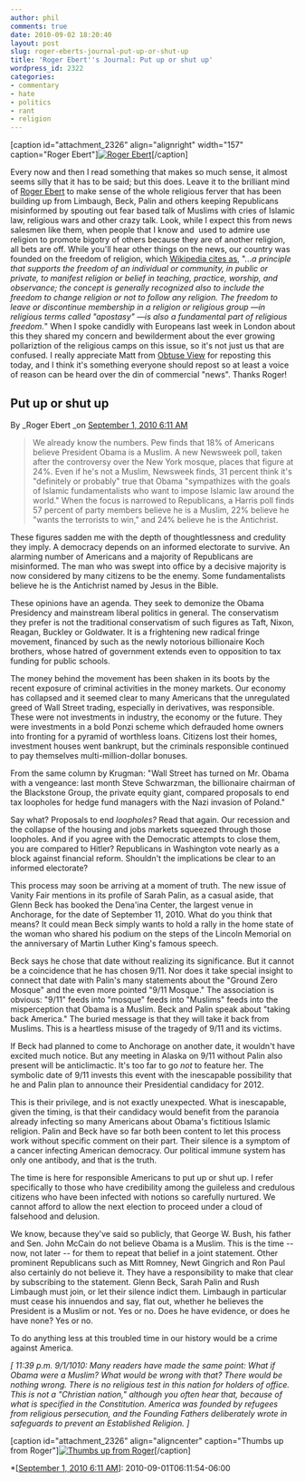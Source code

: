 ```yaml
---
author: phil
comments: true
date: 2010-09-02 18:20:40
layout: post
slug: roger-eberts-journal-put-up-or-shut-up
title: 'Roger Ebert''s Journal: Put up or shut up'
wordpress_id: 2322
categories:
- commentary
- hate
- politics
- rant
- religion
---
```


[caption id="attachment_2326" align="alignright" width="157" caption="Roger Ebert"][![Roger Ebert](http://fak3r.com/wp-content/uploads/2010/09/ebert_blog.jpg)](http://fak3r.com/wp-content/uploads/2010/09/ebert_blog.jpg)[/caption]

Every now and then I read something that makes so much sense, it almost seems silly that it has to be said; but this does. Leave it to the brilliant mind of [Roger Ebert](http://blogs.suntimes.com/ebert/2010/09/put_up_or_shut_up.html) to make sense of the whole religious ferver that has been building up from Limbaugh, Beck, Palin and others keeping Republicans misinformed by spouting out fear based talk of Muslims with cries of Islamic law, religious wars and other crazy talk. Look, while I expect this from news salesmen like them, when people that I know and  used to admire use religion to promote bigotry of others because they are of another religion, all bets are off. While you'll hear other things on the news, our country was founded on the freedom of religion, which [Wikipedia cites as](http://en.wikipedia.org/wiki/Freedom_of_religion), "..._a principle that supports the freedom of an individual or community, in public or private, to manifest religion or belief in teaching, practice, worship, and observance; the concept is generally recognized also to include the freedom to change religion or not to follow any religion. The freedom to leave or discontinue membership in a religion or religious group —in religious terms called "apostasy" —is also a fundamental part of religious freedom._" When I spoke candidly with Europeans last week in London about this they shared my concern and bewilderment about the ever growing pollariztion of the religious camps on this issue, so it's not just us that are confused. I really appreciate Matt from [Obtuse View](http://obtuseview.com/2010/09/01/and-the-calculating-and-inaccurate-shall-inheret-the-world/#comment-456) for reposting this today, and I think it's something everyone should repost so at least a voice of reason can be heard over the din of commercial "news". Thanks Roger!<!-- more -->


## **Put up or shut up**


By _Roger Ebert _on [September 1, 2010 6:11 AM](http://blogs.suntimes.com/ebert/2010/09/put_up_or_shut_up.html)


> We already know the numbers. Pew finds that 18% of Americans believe President Obama is a Muslim. A new Newsweek poll, taken after the controversy over the New York mosque, places that figure at 24%. Even if he's not a Muslim, Newsweek finds, 31 percent think it's "definitely or probably" true that Obama "sympathizes with the goals of Islamic fundamentalists who want to impose Islamic law around the world." When the focus is narrowed to Republicans, a Harris poll finds 57 percent of party members believe he is a Muslim, 22% believe he "wants the terrorists to win," and 24% believe he is the Antichrist.



These figures sadden me with the depth of thoughtlessness and credulity they imply. A democracy depends on an informed electorate to survive. An alarming number of Americans and a majority of Republicans are misinformed. The man who was swept into office by a decisive majority is now considered by many citizens to be the enemy. Some fundamentalists believe he is the Antichrist named by Jesus in the Bible.



These opinions have an agenda. They seek to demonize the Obama Presidency and mainstream liberal politics in general. The conservatism they prefer is not the traditional conservatism of such figures as Taft, Nixon, Reagan, Buckley or Goldwater. It is a frightening new radical fringe movement, financed by such as the newly notorious billionaire Koch brothers, whose hatred of government extends even to opposition to tax funding for public schools.



The money behind the movement has been shaken in its boots by the recent exposure of criminal activities in the money markets. Our economy has collapsed and it seemed clear to many Americans that the unregulated greed of Wall Street trading, especially in derivatives, was responsible. These were not investments in industry, the economy or the future. They were investments in a bold Ponzi scheme which defrauded home owners into fronting for a pyramid of worthless loans. Citizens lost their homes, investment houses went bankrupt, but the criminals responsible continued to pay themselves multi-million-dollar bonuses.



From the same column by Krugman: "Wall Street has turned on Mr. Obama with a vengeance: last month Steve Schwarzman, the billionaire chairman of the Blackstone Group, the private equity giant, compared proposals to end tax loopholes for hedge fund managers with the Nazi invasion of Poland."



Say what? Proposals to end _loopholes?_ Read that again. Our recession and the collapse of the housing and jobs markets squeezed through those loopholes. And if you agree with the Democratic attempts to close them, you are compared to Hitler? Republicans in Washington vote nearly as a block against financial reform. Shouldn't the implications be clear to an informed electorate?



This process may soon be arriving at a moment of truth. The new issue of Vanity Fair mentions in its profile of Sarah Palin, as a casual aside, that Glenn Beck has booked the Dena'ina Center, the largest venue in Anchorage, for the date of September 11, 2010. What do you think that means? It could mean Beck simply wants to hold a rally in the home state of the woman who shared his podium on the steps of the Lincoln Memorial on the anniversary of Martin Luther King's famous speech.



Beck says he chose that date without realizing its significance. But it cannot be a coincidence that he has chosen 9/11. Nor does it take special insight to connect that date with Palin's many statements about the "Ground Zero Mosque" and the even more pointed "9/11 Mosque." The association is obvious: "9/11" feeds into "mosque" feeds into "Muslims" feeds into the misperception that Obama is a Muslim. Beck and Palin speak about "taking back America." The buried message is that they will take it back from Muslims. This is a heartless misuse of the tragedy of 9/11 and its victims.



If Beck had planned to come to Anchorage on another date, it wouldn't have excited much notice. But any meeting in Alaska on 9/11 without Palin also present will be anticlimactic. It's too far to go _not_ to feature her. The symbolic date of 9/11 invests this event with the inescapable possibility that he and Palin plan to announce their Presidential candidacy for 2012.



This is their privilege, and is not exactly unexpected. What is inescapable, given the timing, is that their candidacy would benefit from the paranoia already infecting so many Americans about Obama's fictitious Islamic religion. Palin and Beck have so far both been content to let this process work without specific comment on their part. Their silence is a symptom of a cancer infecting American democracy. Our political immune system has only one antibody, and that is the truth.



The time is here for responsible Americans to put up or shut up. I refer specifically to those who have credibility among the guileless and credulous citizens who have been infected with notions so carefully nurtured. We cannot afford to allow the next election to proceed under a cloud of falsehood and delusion.



We know, because they've said so publicly, that George W. Bush, his father and Sen. John McCain do not believe Obama is a Muslim. This is the time -- now, not later -- for them to repeat that belief in a joint statement. Other prominent Republicans such as Mitt Romney, Newt Gingrich and Ron Paul also certainly do not believe it. They have a responsibility to make that clear by subscribing to the statement. Glenn Beck, Sarah Palin and Rush Limbaugh must join, or let their silence indict them. Limbaugh in particular must cease his innuendos and say, flat out, whether he believes the President is a Muslim or not. Yes or no. Does he have evidence, or does he have none? Yes or no.



To do anything less at this troubled time in our history would be a crime against America.



_[ 11:39 p.m. 9/1/1010: Many readers have made the same point: What if Obama were a Muslim? What would be wrong with that? There would be nothing wrong. There is no religious test in this nation for holders of office. This is not a "Christian nation," although you often hear that, because of what is specified in the Constitution. America was founded by refugees from religious persecution, and the Founding Fathers deliberately wrote in safeguards to prevent an Established Religion. ]_



[caption id="attachment_2326" align="aligncenter" caption="Thumbs up from Roger"][![Thumbs up from Roger](http://fak3r.com/assets/2010/09/roger-ebert-thumbs-up-2.jpg)](http://fak3r.com/assets/2010/09/roger-ebert-thumbs-up-2.jpg)[/caption]

  *[[September 1, 2010 6:11 AM](http://blogs.suntimes.com/ebert/2010/09/put_up_or_shut_up.html)]: 2010-09-01T06:11:54-06:00
